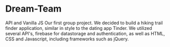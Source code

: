 # Dream-Team
API and Vanilla JS
Our first group project. We decided to build a hiking trail finder application, similar in style to the dating
app Tinder. We utilized several API's, firebase for datastorage and authentication, as well as HTML, CSS and Javascript, including
frameworks such as jQuery.